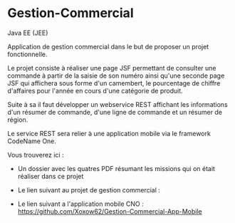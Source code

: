 # Gestion-Commercial

Java EE (JEE)

Application de gestion commercial dans le but de proposer un projet fonctionnelle.

Le projet consiste à réaliser une page JSF permettant de consulter une commande à partir de la saisie de son numéro ainsi qu'une
seconde page JSF qui affichera sous forme d'un camembert, le pourcentage de chiffre d'affaires pour l'année en cours d'une catégorie
de produit.

Suite à sa il faut développer un webservice REST affichant les informations d'un résumer de commande, d'une ligne de commande et
un résumer de région.

Le service REST sera relier à une application mobile via le framework CodeName One.

Vous trouverez ici :

- Un dossier avec les quatres PDF résumant les missions qui on était réaliser dans ce projet

- Le lien suivant au projet de gestion commercial :

- Le lien suivant a l'application mobile CNO :  https://github.com/Xoxow62/Gestion-Commercial-App-Mobile
